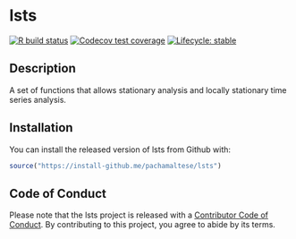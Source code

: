 # lsts

<!-- badges: start -->
[![R build status](https://github.com/pachamaltese/lsts/workflows/R-CMD-check/badge.svg)](https://github.com/pachamaltese/lsts/actions?workflow=R-CMD-check)
[![Codecov test coverage](https://codecov.io/gh/pachamaltese/lsts/branch/master/graph/badge.svg)](https://codecov.io/gh/pachamaltese/lsts?branch=master)
[![Lifecycle: stable](https://img.shields.io/badge/lifecycle-stable-brightgreen.svg)](https://www.tidyverse.org/lifecycle/#stable)
<!-- badges: end -->

## Description

A set of functions that allows stationary analysis and locally stationary time series analysis.

## Installation

You can install the released version of lsts from Github with:

``` r
source("https://install-github.me/pachamaltese/lsts")
```

## Code of Conduct

Please note that the lsts project is released with a [Contributor Code of Conduct](https://contributor-covenant.org/version/1/0/0/CODE_OF_CONDUCT.html). By contributing to this project, you agree to abide by its terms.

